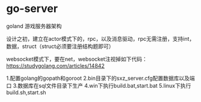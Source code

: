 # go-server
goland 游戏服务器架构

设计之初，建立在actor模式下的，rpc，以及消息驱动，rpc无需注册，支持int，数据，struct（struct必须要注册结构题即可）

websocket模式下，要在net，websocket注视掉如下代码：https://studygolang.com/articles/14842

1.配置golang的gopath和goroot
2.bin目录下的sxz_server.cfg配置数据库以及端口
3.数据库在sql文件目录下生产
4.win下执行build.bat,start.bat
5.linux下执行build.sh,start.sh
